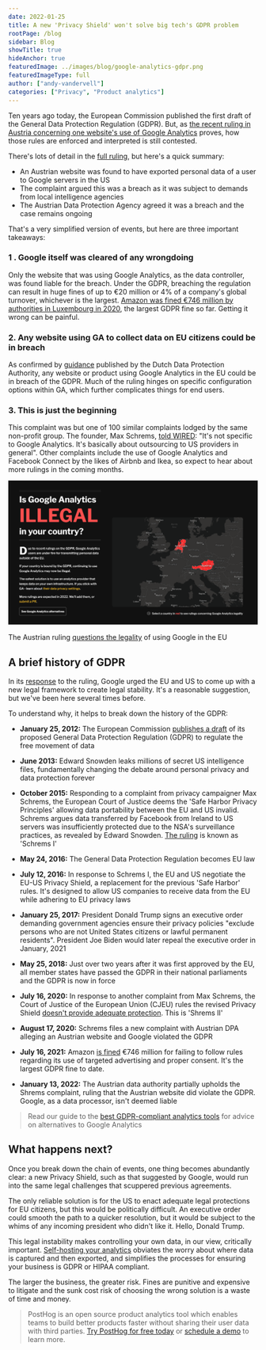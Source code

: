 ```yaml
---
date: 2022-01-25
title: A new 'Privacy Shield' won't solve big tech's GDPR problem
rootPage: /blog
sidebar: Blog
showTitle: true
hideAnchor: true
featuredImage: ../images/blog/google-analytics-gdpr.png
featuredImageType: full
author: ["andy-vandervell"]
categories: ["Privacy", "Product analytics"]
---
```


Ten years ago today, the European Commission published the first draft of the General Data Protection Regulation (GDPR). But, as [the recent ruling in Austria concerning one website's use of Google Analytics](https://isgoogleanalyticsillegal.com/) proves, how those rules are enforced and interpreted is still contested.

There's lots of detail in the [full ruling](https://noyb.eu/sites/default/files/2022-01/E-DSB%20-%20Google%20Analytics_EN_bk.pdf), but here's a quick summary:

- An Austrian website was found to have exported personal data of a user to Google servers in the US
- The complaint argued this was a breach as it was subject to demands from local intelligence agencies
- The Austrian Data Protection Agency agreed it was a breach and the case remains ongoing 

That's a very simplified version of events, but here are three important takeaways:

### 1 . Google itself was cleared of any wrongdoing
Only the website that was using Google Analytics, as the data controller, was found liable for the breach. Under the GDPR, breaching the regulation can result in huge fines of up to €20 million or 4% of a company's global turnover, whichever is the largest. [Amazon was fined €746 million by authorities in Luxembourg in 2020](https://www.bbc.co.uk/news/business-58024116), the largest GDPR fine so far. Getting it wrong can be painful.

### 2. Any website using GA to collect data on EU citizens could be in breach 
As confirmed by [guidance](https://tweakers.net/nieuws/192020/autoriteit-persoonsgegevens-waarschuwt-voor-mogelijk-verbod-op-google-analytics.html) published by the Dutch Data Protection Authority, any website or product using Google Analytics in the EU could be in breach of the GDPR. Much of the ruling hinges on specific configuration options within GA, which further complicates things for end users.

### 3. This is just the beginning
This complaint was but one of 100 similar complaints lodged by the same non-profit group. The founder, Max Schrems, [told WIRED](https://www.wired.co.uk/article/google-analytics-europe-austria-privacy-shield): "It's not specific to Google Analytics. It's basically about outsourcing to US providers in general". Other complaints include the use of Google Analytics and Facebook Connect by the likes of Airbnb and Ikea, so expect to hear about more rulings in the coming months.

![Is Google Analytics illegal website](../images/blog/gdpr-privacy-shield/is-ga-legal-website.png)
<figcaption className="text-center">
  The Austrian ruling <a href="https://isgoogleanalyticsillegal.com/">questions the legality</a> of using Google in the EU
</figcaption>

## A brief history of GDPR
In its [response](https://blog.google/around-the-globe/google-europe/its-time-for-a-new-eu-us-data-transfer-framework/) to the ruling, Google urged the EU and US to come up with a new legal framework to create legal stability. It's a reasonable suggestion, but we've been here several times before.

To understand why, it helps to break down the history of the GDPR:

- **January 25, 2012:** The European Commission [publishes a draft](https://web.archive.org/web/20121203024154/http://ec.europa.eu/justice/data-protection/document/review2012/com_2012_11_en.pdf) of its proposed General Data Protection Regulation (GDPR) to regulate the free movement of data

- **June 2013:** Edward Snowden leaks millions of secret US intelligence files, fundamentally changing the debate around personal privacy and data protection forever

- **October 2015:** Responding to a complaint from privacy campaigner Max Schrems, the European Court of Justice deems the 'Safe Harbor Privacy Principles' allowing data portability between the EU and US invalid. Schrems argues data transferred by Facebook from Ireland to US servers was insufficiently protected due to the NSA's surveillance practices, as revealed by Edward Snowden. [The ruling](https://iapp.org/resources/article/schrems-i/) is known as 'Schrems I'

- **May 24, 2016:** The General Data Protection Regulation becomes EU law

- **July 12, 2016:** In response to Schrems I, the EU and US negotiate the EU-US Privacy Shield, a replacement for the previous 'Safe Harbor' rules. It's designed to allow US companies to receive data from the EU while adhering to EU privacy laws

- **January 25, 2017:** President Donald Trump signs an executive order demanding government agencies ensure their privacy policies "exclude persons who are not United States citizens or lawful permanent residents". President Joe Biden would later repeal the executive order in January, 2021

- **May 25, 2018:** Just over two years after it was first approved by the EU, all member states have passed the GDPR in their national parliaments and the GDPR is now in force

- **July 16, 2020:** In response to another complaint from Max Schrems, the Court of Justice of the European Union (CJEU) rules the revised Privacy Shield [doesn't provide adequate protection](https://gdprhub.eu/index.php?title=CJEU_-_C-311/18_-_Schrems_II). This is 'Shrems II'

- **August 17, 2020:** Schrems files a new complaint with Austrian DPA alleging an Austrian website and Google violated the GDPR

- **July 16, 2021:** Amazon [is fined](https://www.wired.co.uk/article/amazon-gdpr-fine) €746 million for failing to follow rules regarding its use of targeted advertising and proper consent. It's the largest GDPR fine to date.

- **January 13, 2022:** The Austrian data authority partially upholds the Shrems complaint, ruling that the Austrian website did violate the GDPR. Google, as a data processor, isn't deemed liable

>Read our guide to the [best GDPR-compliant analytics tools](/blog/best-gdpr-compliant-analytics-tools) for advice on alternatives to Google Analytics

## What happens next?
Once you break down the chain of events, one thing becomes abundantly clear: a new Privacy Shield, such as that suggested by Google, would run into the same legal challenges that scuppered previous agreements. 

The only reliable solution is for the US to enact adequate legal protections for EU citizens, but this would be politically difficult. An executive order could smooth the path to a quicker resolution, but it would be subject to the whims of any incoming president who didn't like it. Hello, Donald Trump. 

This legal instability makes controlling your own data, in our view, critically important. [Self-hosting your analytics](/blog/why-companies-self-host) obviates the worry about where data is captured and then exported, and simplifies the processes for ensuring your business is GDPR or HIPAA compliant. 

The larger the business, the greater risk. Fines are punitive and expensive to litigate and the sunk cost risk of choosing the wrong solution is a waste of time and money.

> PostHog is an open source product analytics tool which enables teams to build better products faster without sharing their user data with third parties. [Try PostHog for free today](/signup) or [schedule a demo](/book-a-demo) to learn more.
